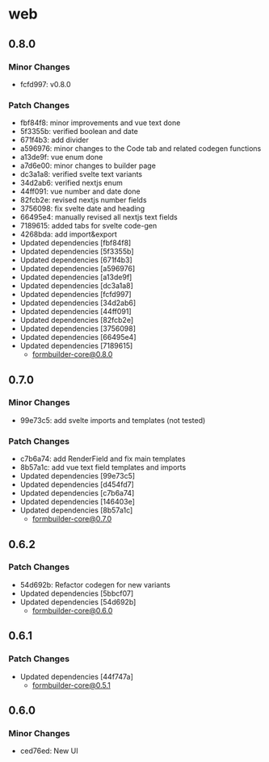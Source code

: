 # web

## 0.8.0

### Minor Changes

- fcfd997: v0.8.0

### Patch Changes

- fbf84f8: minor improvements and vue text done
- 5f3355b: verified boolean and date
- 671f4b3: add divider
- a596976: minor changes to the Code tab and related codegen functions
- a13de9f: vue enum done
- a7d6e00: minor changes to builder page
- dc3a1a8: verified svelte text variants
- 34d2ab6: verified nextjs enum
- 44ff091: vue number and date done
- 82fcb2e: revised nextjs number fields
- 3756098: fix svelte date and heading
- 66495e4: manually revised all nextjs text fields
- 7189615: added tabs for svelte code-gen
- 4268bda: add import&export
- Updated dependencies [fbf84f8]
- Updated dependencies [5f3355b]
- Updated dependencies [671f4b3]
- Updated dependencies [a596976]
- Updated dependencies [a13de9f]
- Updated dependencies [dc3a1a8]
- Updated dependencies [fcfd997]
- Updated dependencies [34d2ab6]
- Updated dependencies [44ff091]
- Updated dependencies [82fcb2e]
- Updated dependencies [3756098]
- Updated dependencies [66495e4]
- Updated dependencies [7189615]
  - formbuilder-core@0.8.0

## 0.7.0

### Minor Changes

- 99e73c5: add svelte imports and templates (not tested)

### Patch Changes

- c7b6a74: add RenderField and fix main templates
- 8b57a1c: add vue text field templates and imports
- Updated dependencies [99e73c5]
- Updated dependencies [d454fd7]
- Updated dependencies [c7b6a74]
- Updated dependencies [146403e]
- Updated dependencies [8b57a1c]
  - formbuilder-core@0.7.0

## 0.6.2

### Patch Changes

- 54d692b: Refactor codegen for new variants
- Updated dependencies [5bbcf07]
- Updated dependencies [54d692b]
  - formbuilder-core@0.6.0

## 0.6.1

### Patch Changes

- Updated dependencies [44f747a]
  - formbuilder-core@0.5.1

## 0.6.0

### Minor Changes

- ced76ed: New UI
